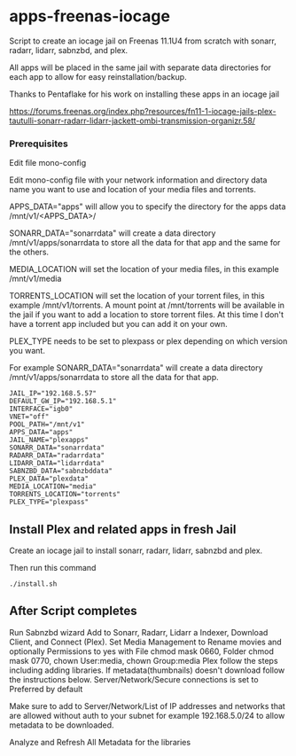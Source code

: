 # apps-freenas-iocage

Script to create an iocage jail on Freenas 11.1U4 from scratch with sonarr, radarr, lidarr, sabnzbd, and plex.

All apps will be placed in the same jail with separate data directories for each app to allow for easy reinstallation/backup.

Thanks to Pentaflake for his work on installing these apps in an iocage jail 

https://forums.freenas.org/index.php?resources/fn11-1-iocage-jails-plex-tautulli-sonarr-radarr-lidarr-jackett-ombi-transmission-organizr.58/

### Prerequisites
Edit file mono-config

Edit mono-config file with your network information and directory data name you want to use and location of your media files and torrents.

APPS_DATA="apps" will allow you to specify the directory for the apps data /mnt/v1/<APPS_DATA>/

SONARR_DATA="sonarrdata" will create a data directory /mnt/v1/apps/sonarrdata to store all the data for that app and the same for the others.

MEDIA_LOCATION will set the location of your media files, in this example /mnt/v1/media

TORRENTS_LOCATION will set the location of your torrent files, in this example /mnt/v1/torrents. A mount point at /mnt/torrents will be available in the jail if you want to add a location to store torrent files.  At this time I don't have a torrent app included but you can add it on your own.

PLEX_TYPE needs to be set to plexpass or plex depending on which version you want.

For example SONARR_DATA="sonarrdata" will create a data directory /mnt/v1/apps/sonarrdata to store all the data for that app.

```
JAIL_IP="192.168.5.57"
DEFAULT_GW_IP="192.168.5.1"
INTERFACE="igb0"
VNET="off"
POOL_PATH="/mnt/v1"
APPS_DATA="apps"
JAIL_NAME="plexapps"
SONARR_DATA="sonarrdata"
RADARR_DATA="radarrdata"
LIDARR_DATA="lidarrdata"
SABNZBD_DATA="sabnzbddata"
PLEX_DATA="plexdata"
MEDIA_LOCATION="media"
TORRENTS_LOCATION="torrents"
PLEX_TYPE="plexpass"
```
## Install Plex and related apps in fresh Jail

Create an iocage jail to install sonarr, radarr, lidarr, sabnzbd and plex.

Then run this command
```
./install.sh
```

## After Script completes
Run Sabnzbd wizard
Add to Sonarr, Radarr, Lidarr a Indexer, Download Client, and Connect (Plex).
Set Media Management to Rename movies and optionally Permissions to yes with File chmod mask 0660, Folder chmod mask 0770, chown User:media, chown Group:media
Plex follow the steps including adding libraries.  If metadata(thumbnails) doesn't download follow the instructions below.
Server/Network/Secure connections is set to Preferred by default

Make sure to add to Server/Network/List of IP addresses and networks that are allowed without auth to your subnet for example 192.168.5.0/24 to allow metadata to be downloaded.

Analyze and Refresh All Metadata for the libraries
